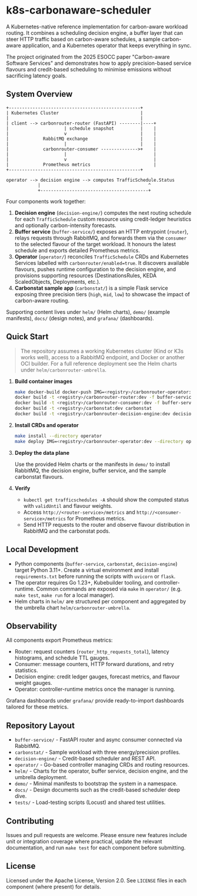 # k8s-carbonaware-scheduler

A Kubernetes-native reference implementation for carbon-aware workload routing. It
combines a scheduling decision engine, a buffer layer that can steer HTTP
traffic based on carbon-aware schedules, a sample carbon-aware application, and a
Kubernetes operator that keeps everything in sync.

The project originated from the 2025 ESOCC paper "Carbon-aware Software
Services" and demonstrates how to apply precision-based service flavours and
credit-based scheduling to minimise emissions without sacrificing latency goals.

## System Overview

```text
+--------------------------------------------------+
| Kubernetes Cluster                               |
|                                                  |
| client --> carbonrouter-router (FastAPI) --------|----+
|                     | schedule snapshot          |    |
|                     v                            |    |
|             RabbitMQ exchange                    |    |
|                     |                            |    |
|             carbonrouter-consumer -------------->+    |
|                     |                                 |
|                     v                                 |
|             Prometheus metrics                        |
+--------------------------------------------------+

operator --> decision engine --> computes TrafficSchedule.Status
            |                                         ^
            +-----------------------------------------+
```

Four components work together:

1. **Decision engine** (`decision-engine/`) computes the next routing schedule for
each `TrafficSchedule` custom resource using credit-ledger heuristics and
optionally carbon-intensity forecasts.
2. **Buffer service** (`buffer-service/`) exposes an HTTP entrypoint (`router`),
relays requests through RabbitMQ, and forwards them via the `consumer` to the
selected flavour of the target workload. It honours the latest schedule and
exports detailed Prometheus metrics.
3. **Operator** (`operator/`) reconciles `TrafficSchedule` CRDs and Kubernetes
Services labelled with `carbonrouter/enabled=true`. It discovers available
flavours, pushes runtime configuration to the decision engine, and provisions
supporting resources (DestinationsRules, KEDA ScaledObjects, Deployments, etc.).
4. **Carbonstat sample app** (`carbonstat/`) is a simple Flask service exposing
three precision tiers (`high`, `mid`, `low`) to showcase the impact of
carbon-aware routing.

Supporting content lives under `helm/` (Helm charts), `demo/` (example
manifests), `docs/` (design notes), and `grafana/` (dashboards).

## Quick Start

> The repository assumes a working Kubernetes cluster (Kind or K3s works well),
> access to a RabbitMQ endpoint, and Docker or another OCI builder. For a full
> reference deployment see the Helm charts under `helm/carbonrouter-umbrella`.

1. **Build container images**

   ```bash
   make docker-build docker-push IMG=<registry>/carbonrouter-operator:dev --directory operator
   docker build -t <registry>/carbonrouter-router:dev -f buffer-service/Dockerfile.router buffer-service
   docker build -t <registry>/carbonrouter-consumer:dev -f buffer-service/Dockerfile.consumer buffer-service
   docker build -t <registry>/carbonstat:dev carbonstat
   docker build -t <registry>/carbonrouter-decision-engine:dev decision-engine
   ```

2. **Install CRDs and operator**

   ```bash
   make install --directory operator
   make deploy IMG=<registry>/carbonrouter-operator:dev --directory operator
   ```

3. **Deploy the data plane**

   Use the provided Helm charts or the manifests in `demo/` to install RabbitMQ,
the decision engine, buffer service, and the sample carbonstat flavours.

4. **Verify**

   - `kubectl get trafficschedules -A` should show the computed status with
     `validUntil` and flavour weights.
   - Access `http://<router-service>/metrics` and
     `http://<consumer-service>/metrics` for Prometheus metrics.
   - Send HTTP requests to the router and observe flavour distribution in
     RabbitMQ and the carbonstat pods.

## Local Development

- Python components (`buffer-service`, `carbonstat`, `decision-engine`) target
  Python 3.11+. Create a virtual environment and install `requirements.txt`
  before running the scripts with `uvicorn` or `flask`.
- The operator requires Go 1.23+, Kubebuilder tooling, and controller-runtime.
  Common commands are exposed via `make` in `operator/` (e.g. `make test`,
  `make run` for a local manager).
- Helm charts in `helm/` are structured per component and aggregated by the
  umbrella chart `helm/carbonrouter-umbrella`.

## Observability

All components export Prometheus metrics:

- Router: request counters (`router_http_requests_total`), latency histograms,
and schedule TTL gauges.
- Consumer: message counters, HTTP forward durations, and retry statistics.
- Decision engine: credit ledger gauges, forecast metrics, and flavour weight
  gauges.
- Operator: controller-runtime metrics once the manager is running.

Grafana dashboards under `grafana/` provide ready-to-import dashboards tailored
for these metrics.

## Repository Layout

- `buffer-service/` - FastAPI router and async consumer connected via RabbitMQ.
- `carbonstat/` - Sample workload with three energy/precision profiles.
- `decision-engine/` - Credit-based scheduler and REST API.
- `operator/` - Go-based controller managing CRDs and routing resources.
- `helm/` - Charts for the operator, buffer service, decision engine, and the
  umbrella deployment.
- `demo/` - Minimal manifests to bootstrap the system in a namespace.
- `docs/` - Design documents such as the credit-based scheduler deep dive.
- `tests/` - Load-testing scripts (Locust) and shared test utilities.

## Contributing

Issues and pull requests are welcome. Please ensure new features include unit or
integration coverage where practical, update the relevant documentation, and run
`make test` for each component before submitting.

## License

Licensed under the Apache License, Version 2.0. See `LICENSE` files in each
component (where present) for details.
